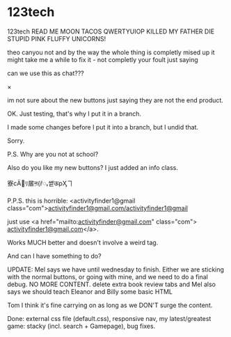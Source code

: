 # 123tech

123tech
READ ME
MOON TACOS
QWERTYUIOP KILLED MY FATHER
DIE STUPID PINK FLUFFY UNICORNS!


theo canyou not and by the way the whole thing is completly mised up it might take me a while to fix it - not completly your foult just saying 

can we use this as chat???

&times;

im not sure about the new buttons just saying they are not the end product.

OK. Just testing, that's why I put it in a branch. 

I made some changes before I put it into a branch, but I undid that. 

Sorry. 

P.S. Why are you not at school? 

Also do you like my new buttons? I just added an info class. 

&#23534;&#1010;&#1234;&#23;&#65432;&#14234;&#2345;&#123;&#345;&#43643;&#50105;&#2314;&#112;&#1276;&#12543;

P.P.S. this is horrible: <activityfinder1@gmail class="com">activityfinder1@gmail.com</activityfinder1@gmail>

just use &lt;a href="mailto:activityfinder@gmail.com" class="com"> activityfinder1@gmail.com&lt;/a>. 

Works MUCH better and doesn't involve a weird tag. 

And can I have something to do? 

UPDATE: Mel says we have until wednesday to finish. Either we are sticking with the normal buttons, or going with mine, and we need to do a final debug. NO MORE CONTENT. delete extra book review tabs and Mel also says we should teach Eleanor and Billy some basic HTML

Tom I think it's fine carrying on as long as we DON'T surge the content. 

Done: external css file (default.css), responsive nav, my latest/greatest game: stacky (incl. search + Gamepage), bug fixes.
